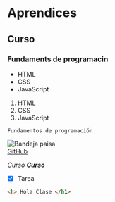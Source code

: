 # Aprendices
## Curso
### Fundaments de programacin

- HTML
- CSS
- JavaScript

1. HTML
2. CSS
3. JavaScript

~~~~
Fundamentos de programación
~~~~


![Bandeja paisa](https://images.aws.nestle.recipes/resized/1570939e9f814bec82c668279513c94f_BANDEJA-PAISA_1200_600.jpg)<br>
[GitHub](https://github.com/)

*Curso*
***Curso***

- [x] Tarea

```html
<h> Hola Clase </h1>
```
